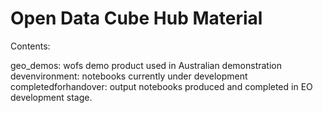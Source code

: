 # Open Data Cube Hub Material

Contents:

geo_demos: wofs demo product used in Australian demonstration
devenvironment: notebooks currently under development
completedforhandover: output notebooks produced and completed in EO development stage.


